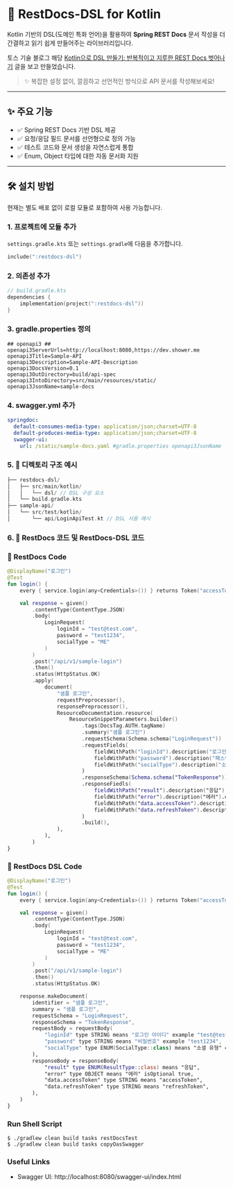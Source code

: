 # 📘 RestDocs-DSL for Kotlin

Kotlin 기반의 DSL(도메인 특화 언어)을 활용하여 **Spring REST Docs** 문서 작성을 더 간결하고 읽기 쉽게 만들어주는 라이브러리입니다.

토스 기술 블로그 해당 [Kotlin으로 DSL 만들기: 반복적이고 지루한 REST Docs 벗어나기](https://toss.tech/article/kotlin-dsl-restdocs) 글을 보고 만들었습니다.  
> ✨ 복잡한 설정 없이, 깔끔하고 선언적인 방식으로 API 문서를 작성해보세요!

---

## ✨ 주요 기능

- ✅ Spring REST Docs 기반 DSL 제공
- ✅ 요청/응답 필드 문서를 선언형으로 정의 가능
- ✅ 테스트 코드와 문서 생성을 자연스럽게 통합
- ✅ Enum, Object 타입에 대한 자동 문서화 지원

---

## 🛠 설치 방법

현재는 별도 배포 없이 로컬 모듈로 포함하여 사용 가능합니다.

### 1. 프로젝트에 모듈 추가

`settings.gradle.kts` 또는 `settings.gradle`에 다음을 추가합니다.

```kotlin
include(":restdocs-dsl")
```

### 2. 의존성 추가

```kotlin
// build.gradle.kts
dependencies {
    implementation(project(":restdocs-dsl"))
}
```

### 3. gradle.properties 정의

```properties
## openapi3 ##
openapi3ServerUrls=http://localhost:8080,https://dev.shower.me
openapi3Title=Sample-API
openapi3Description=Sample-API-Description
openapi3DocsVersion=0.1
openapi3OutDirectory=build/api-spec
openapi3IntoDirectory=src/main/resources/static/
openapi3JsonName=sample-docs

```

### 4. swagger.yml 추가

```yaml
springdoc:
  default-consumes-media-type: application/json;charset=UTF-8
  default-produces-media-type: application/json;charset=UTF-8
  swagger-ui:
    url: /static/sample-docs.yaml #gradle.properties openapi3JsonName
```

###

### 5. 📂 디렉토리 구조 예시

```swift
├── restdocs-dsl/
│   ├── src/main/kotlin/
│   │   └── dsl/ // DSL 구성 요소
│   └── build.gradle.kts
├── sample-api/
│   └── src/test/kotlin/
│       └── api/LoginApiTest.kt // DSL 사용 예시
```

### 6. 📄 RestDocs 코드 및 RestDocs-DSL 코드

### 📄 RestDocs Code

```kotlin
@DisplayName("로그인")
@Test
fun login() {
    every { service.login(any<Credentials>()) } returns Token("accessToken", "refreshToken")

    val response = given()
        .contentType(ContentType.JSON)
        .body(
            LoginRequest(
                loginId = "test@test.com",
                password = "test1234",
                socialType = "ME"
            )
        )
        .post("/api/v1/sample-login")
        .then()
        .status(HttpStatus.OK)
        .apply(
            document(
                "샘플 로그인",
                requestPreprocessor(),
                responsePreprocessor(),
                ResourceDocumentation.resource(
                    ResourceSnippetParameters.builder()
                        .tags(DocsTag.AUTH.tagName)
                        .summary("샘플 로그인")
                        .requestSchema(Schema.schema("LoginRequest"))
                        .requestFields(
                            fieldWithPath("loginId").description("로그인 아이디").type("String"),
                            fieldWithPath("password").description("패스워드").type("String"),
                            fieldWithPath("socialType").description("소셜 유형").type(SocialType::class),
                        )
                        .responseSchema(Schema.schema("TokenResponse"))
                        .responseFiedls(
                            fieldWithPath("result").description("응답").type(ResultType::class),
                            fieldWithPath("error").description("에러").optional(),
                            fieldWithPath("data.accessToken").description("accessToken").type("String"),
                            fieldWithPath("data.refreshToken").description("refreshToken").type("String"),
                        )
                        .build(),
                ),
            ),
        )
}
```

### 📄 RestDocs DSL Code

```kotlin
@DisplayName("로그인")
@Test
fun login() {
    every { service.login(any<Credentials>()) } returns Token("accessToken", "refreshToken")

    val response = given()
        .contentType(ContentType.JSON)
        .body(
            LoginRequest(
                loginId = "test@test.com",
                password = "test1234",
                socialType = "ME"
            )
        )
        .post("/api/v1/sample-login")
        .then()
        .status(HttpStatus.OK)

    response.makeDocument(
        identifier = "샘플 로그인",
        summary = "샘플 로그인",
        requestSchema = "LoginRequest",
        responseSchema = "TokenResponse",
        requestBody = requestBody(
            "loginId" type STRING means "로그인 아이디" example "test@test.com" isOptional false,
            "password" type STRING means "비밀번호" example "test1234",
            "socialType" type ENUM(SocialType::class) means "소셜 유형" example "ME",
        ),
        responseBody = responseBody(
            "result" type ENUM(ResultType::class) means "응답",
            "error" type OBJECT means "에러" isOptional true,
            "data.accessToken" type STRING means "accessToken",
            "data.refreshToken" type STRING means "refreshToken",
        ),
    )
}
```

### Run Shell Script
```shell
$ ./gradlew clean build tasks restDocsTest
$ ./gradlew clean build tasks copyOasSwagger
```

### Useful Links
* Swagger UI: http://localhost:8080/swagger-ui/index.html
